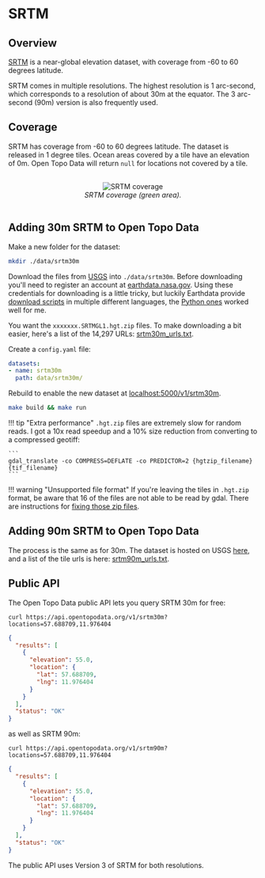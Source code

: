 # SRTM



## Overview

[SRTM](https://lpdaac.usgs.gov/products/srtmgl1v003/) is a near-global elevation dataset, with coverage from -60 to 60 degrees latitude. 

SRTM comes in multiple resolutions. The highest resolution is 1 arc-second, which corresponds to a resolution of about 30m at the equator. The 3 arc-second (90m) version is also frequently used.

## Coverage

SRTM has coverage from -60 to 60 degrees latitude. The dataset is released in 1 degree tiles. Ocean areas covered by a tile have an elevation of 0m. Open Topo Data will return `null` for locations not covered by a tile.


<p style="text-align:center; padding: 1rem 0">
  <img src="/docs/img/srtm-coverage.png" alt="SRTM coverage">
  <br>
  <em>SRTM coverage (green area).</em>
</p>



## Adding 30m SRTM to Open Topo Data

Make a new folder for the dataset:

```bash
mkdir ./data/srtm30m
```

Download the files from [USGS](https://e4ftl01.cr.usgs.gov/MEASURES/) into `./data/srtm30m`. Before downloading you'll need to register an account at [earthdata.nasa.gov](https://urs.earthdata.nasa.gov/). Using these credentials for downloading is a little tricky, but luckily Earthdata provide [download scripts](https://wiki.earthdata.nasa.gov/display/EL/Data+Access) in multiple different languages, the [Python ones](https://wiki.earthdata.nasa.gov/display/EL/How+To+Access+Data+With+Python) worked well for me.

You want the `xxxxxxx.SRTMGL1.hgt.zip` files. To make downloading a bit easier, here's a list of the 14,297 URLs: [srtm30m_urls.txt](/datasets/srtm30m_urls.txt).


Create a `config.yaml` file:

```yaml
datasets:
- name: srtm30m
  path: data/srtm30m/
```

Rebuild to enable the new dataset at [localhost:5000/v1/srtm30m](http://localhost:5000/v1/srtm30m?locations=51.575,-3.220).

```bash
make build && make run
```



!!! tip "Extra performance"
    `.hgt.zip` files are extremely slow for random reads. I got a 10x read speedup and a 10% size reduction from converting to a compressed geotiff:

    ```
    gdal_translate -co COMPRESS=DEFLATE -co PREDICTOR=2 {hgtzip_filename} {tif_filename}
    ```


!!! warning "Unsupported file format"
    If you're leaving the tiles in `.hgt.zip` format, be aware that 16 of the files are not able to be read by gdal. There are instructions for [fixing those zip files](../notes/invalid-srtm-zips.md).


## Adding 90m SRTM to Open Topo Data

The process is the same as for 30m. The dataset is hosted on USGS [here](https://e4ftl01.cr.usgs.gov/MEASURES/SRTMGL3.003/2000.02.11/), and a list of the tile urls is here: [srtm90m_urls.txt](/datasets/srtm90m_urls.txt).

## Public API

The Open Topo Data public API lets you query SRTM 30m for free:

```
curl https://api.opentopodata.org/v1/srtm30m?locations=57.688709,11.976404
```

```json
{
  "results": [
    {
      "elevation": 55.0, 
      "location": {
        "lat": 57.688709, 
        "lng": 11.976404
      }
    }
  ], 
  "status": "OK"
}
```

as well as SRTM 90m:

```
curl https://api.opentopodata.org/v1/srtm90m?locations=57.688709,11.976404
```

```json
{
  "results": [
    {
      "elevation": 55.0, 
      "location": {
        "lat": 57.688709, 
        "lng": 11.976404
      }
    }
  ], 
  "status": "OK"
}
```


The public API uses Version 3 of SRTM for both resolutions.
